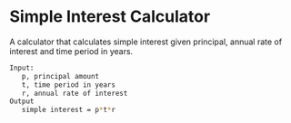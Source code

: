 # Simple Interest Calculator

A calculator that calculates simple interest given principal, annual rate of interest and time period in years.
```sh
Input:
   p, principal amount
   t, time period in years
   r, annual rate of interest
Output
   simple interest = p*t*r
```
